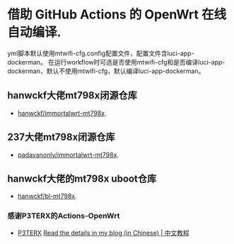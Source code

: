 # 借助 GitHub Actions 的 OpenWrt 在线自动编译.

yml脚本默认使用mtwifi-cfg.config配置文件，配置文件含luci-app-dockerman。
在运行workflow时可选是否使用mtwifi-cfg和是否编译luci-app-dockerman，默认不使用mtwifi-cfg，默认编译luci-app-dockerman。

## hanwckf大佬mt798x闭源仓库

- [hanwckf/immortalwrt-mt798x](https://github.com/hanwckf/immortalwrt-mt798x).

## 237大佬mt798x闭源仓库

- [padavanonly/immortalwrt-mt798x](https://github.com/padavanonly/immortalwrt-mt798x).

## hanwckf大佬的mt798x uboot仓库
- [hanwckf/bl-mt798x](https://github.com/hanwckf/bl-mt798x).

### 感谢P3TERX的Actions-OpenWrt
- [P3TERX](https://github.com/P3TERX/Actions-OpenWrt)
[Read the details in my blog (in Chinese) | 中文教程](https://p3terx.com/archives/build-openwrt-with-github-actions.html)
